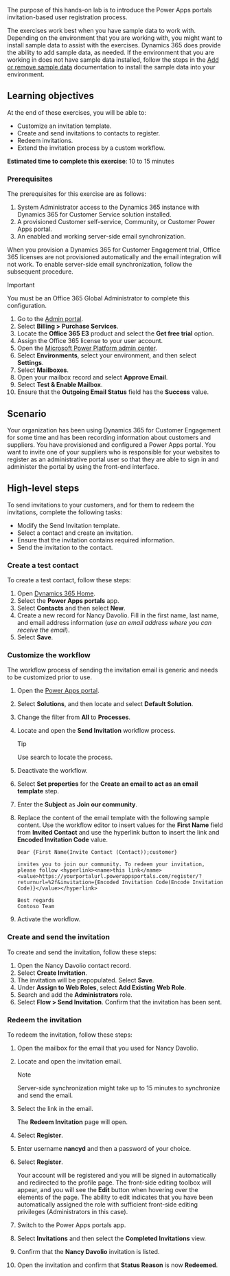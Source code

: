 The purpose of this hands-on lab is to introduce the Power Apps portals invitation-based user registration process.

The exercises work best when you have sample data to work with. Depending on the environment that you are working with, you might want to install sample data to assist with the exercises. Dynamics 365 does provide the ability to add sample data, as needed. If the environment that you are working in does not have sample data installed, follow the steps in the [Add or remove sample data](/power-platform/admin/add-remove-sample-data/?azure-portal=true) documentation to install the sample data into your environment.

## Learning objectives

At the end of these exercises, you will be able to:

- Customize an invitation template.
- Create and send invitations to contacts to register.
- Redeem invitations.
- Extend the invitation process by a custom workflow.

**Estimated time to complete this exercise**: 10 to 15 minutes

### Prerequisites

The prerequisites for this exercise are as follows:

1. System Administrator access to the Dynamics 365 instance with Dynamics 365 for Customer Service solution installed.
1. A provisioned Customer self-service, Community, or Customer Power Apps portal.
1. An enabled and working server-side email synchronization.

When you provision a Dynamics 365 for Customer Engagement trial, Office 365 licenses are not provisioned automatically and the email integration will not work. To enable server-side email synchronization, follow the subsequent procedure.

> [!IMPORTANT]
> You must be an Office 365 Global Administrator to complete this configuration.

1. Go to the [Admin portal](https://portal.office.com/adminportal/?azure-portal=true).
1. Select **Billing > Purchase Services**.
1. Locate the **Office 365 E3** product and select the **Get free trial** option.
1. Assign the Office 365 license to your user account.
1. Open the [Microsoft Power Platform admin center](https://aka.ms/ppac/?azure-portal=true).
1. Select **Environments**, select your environment, and then select **Settings**.
1. Select **Mailboxes**.
1. Open your mailbox record and select **Approve Email**.
1. Select **Test & Enable Mailbox**.
1. Ensure that the **Outgoing Email Status** field has the **Success** value.

## Scenario

Your organization has been using Dynamics 365 for Customer Engagement for some time and has been recording information about customers and suppliers. You have provisioned and configured a Power Apps portal. You want to invite one of your suppliers who is responsible for your websites to register as an administrative portal user so that they are able to sign in and administer the portal by using the front-end interface.

## High-level steps

To send invitations to your customers, and for them to redeem the invitations, complete the following tasks:

- Modify the Send Invitation template.
- Select a contact and create an invitation.
- Ensure that the invitation contains required information.
- Send the invitation to the contact.

### Create a test contact

To create a test contact, follow these steps:

1. Open [Dynamics 365 Home](https://home.dynamics.com/?azure-portal=true).
1. Select the **Power Apps portals** app.
1. Select **Contacts** and then select **New**.
1. Create a new record for Nancy Davolio. Fill in the first name, last name, and email address information (*use an email address where you can receive the email*).
1. Select **Save**.

### Customize the workflow

The workflow process of sending the invitation email is generic and needs to be customized prior to use.

1. Open the [Power Apps portal](https://make.powerapps.com/?azure-portal=true).

1. Select **Solutions**, and then locate and select **Default Solution**.

1. Change the filter from **All** to **Processes**.

1. Locate and open the **Send Invitation** workflow process.

   > [!TIP]
   > Use search to locate the process.

1. Deactivate the workflow.

1. Select **Set properties** for the **Create an email to act as an email template** step.

1. Enter the **Subject** as **Join our community**.

1. Replace the content of the email template with the following sample content. Use the workflow editor to insert values for the **First Name** field from **Invited Contact** and use the hyperlink button to insert the link and **Encoded Invitation Code** value.

   ```al
   Dear {First Name(Invite Contact (Contact));customer}

   invites you to join our community. To redeem your invitation, please follow <hyperlink><name>this link</name><value>https://yourportalurl.powerappsportals.com/register/?returnurl=%2f&invitation={Encoded Invitation Code(Encode Invitation Code)}</value></hyperlink>

   Best regards
   Contoso Team
   ```

1. Activate the workflow.

### Create and send the invitation

To create and send the invitation, follow these steps:

1. Open the Nancy Davolio contact record.
1. Select **Create Invitation**.
1. The invitation will be prepopulated. Select **Save**.
1. Under **Assign to Web Roles**, select **Add Existing Web Role**.
1. Search and add the **Administrators** role.
1. Select **Flow > Send Invitation**. Confirm that the invitation has been sent.

### Redeem the invitation

To redeem the invitation, follow these steps:

1. Open the mailbox for the email that you used for Nancy Davolio.

1. Locate and open the invitation email.

   > [!NOTE]
   > Server-side synchronization might take up to 15 minutes to synchronize and send the email.

1. Select the link in the email.

   The **Redeem Invitation** page will open.

1. Select **Register**.

1. Enter username **nancyd** and then a password of your choice.

1. Select **Register**.

   Your account will be registered and you will be signed in automatically and redirected to the profile page. The front-side editing toolbox will appear, and you will see the **Edit** button when hovering over the elements of the page. The ability to edit indicates that you have been automatically assigned the role with sufficient front-side editing privileges (Administrators in this case).

1. Switch to the Power Apps portals app.

1. Select **Invitations** and then select the **Completed Invitations** view.

1. Confirm that the **Nancy Davolio** invitation is listed.

1. Open the invitation and confirm that **Status Reason** is now **Redeemed**.
